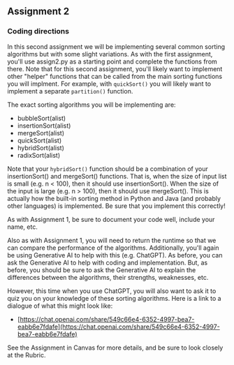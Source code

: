 ## Assignment 2

### Coding directions

In this second assignment we will be implementing several common sorting
algorithms but with some slight variations. As with the first assignment,
you'll use assign2.py as a starting point and complete the functions from
there. Note that for this second assignment, you'll likely want to implement
other "helper" functions that can be called from the main sorting functions you
will implment.  For example, with `quickSort()` you will likely want to
implement a separate `partition()` function. 

The exact sorting algorithms you will be implementing are: 
* bubbleSort(alist) 
* insertionSort(alist) 
* mergeSort(alist) 
* quickSort(alist)
* hybridSort(alist) 
* radixSort(alist)


Note that your `hybridSort()` function should be a combination of your
insertionSort() and mergeSort() functions. That is, when the size of input list
is small (e.g. n < 100), then it should use insertionSort(). When the size of
the input is large (e.g. n > 100), then it should use mergeSort(). This is
actually how the built-in sorting method in Python and Java (and probably other
languages) is implemented. Be sure that you implement this correctly!

As with Assignment 1, be sure to document your code well, include your name, etc.

Also as with Assignment 1, you will need to return the runtime so that we can
compare the performance of the algorithms. Additionally, you'll again be using
Generative AI to help with this (e.g.  ChatGPT). As before, you can ask the
Generative AI to help with coding and implementation. But, as before, you
should be sure to ask the Generative AI to explain the differences between the
algorithms, their strengths, weaknesses, etc. 

However, this time when you use ChatGPT, you will also want to ask it to quiz
you on your knowledge of these sorting algorithms. Here is a link to a dialogue
of what this might look like: 
* [https://chat.openai.com/share/549c66e4-6352-4997-bea7-eabb6e7fdafe](https://chat.openai.com/share/549c66e4-6352-4997-bea7-eabb6e7fdafe)

See the Assignment in Canvas for more details, and be sure to look closely at the Rubric. 


